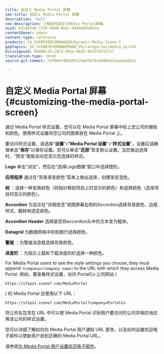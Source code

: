 ```yaml
---
title: 自定义 Media Portal 屏幕
seo-title: 自定义 Media Portal 屏幕
description: 'null'
seo-description: 了解如何自定义Media Portal屏幕。
uuid: bd1a65a6-723b-49d0-8eac-849da00e0e1a
contentOwner: admin
content-type: reference
products: SG_EXPERIENCEMANAGER/Dynamic-Media-Scene-7
geptopics: SG_SCENESEVENONDEMAND_PK/categories/media_portal
discoiquuid: 8b000c25-c9c3-481e-9b25-96257471571f
translation-type: tm+mt
source-git-commit: 75f006fd81b0fe2dad5479cdd98e45eaada46b2a

---
```



# 自定义 Media Portal 屏幕{#customizing-the-media-portal-screen}

通过 Media Portal 样式设置，您可以在 Media Portal 屏幕中标上您公司的徽标和颜色。使用样式设置将您公司的图章放在 Media Portal 上。

要访问样式设置，请选择“**设置**”>“**Media Portal 设置**”>“**样式设置**”。设置后请确保单击“**保存**”以保存设置。您可以单击“**还原**”恢复默认设置。当您做出选择时，“预览”面板会向您显示您选择的样式。

**Logo** 单击“浏览”，然后在“选择Logo图像”窗口中选择图形。

**应用程序** 通过在“背景渐变颜色”菜单上做出选择，创建渐变混色。

**树** ：选择一种变换颜色（将指针移到项目上时显示的颜色）和选择颜色（选择项目时显示的颜色）。

**Accordion** 为显示在“详细信息”视图屏幕右侧的Accordion选择背景颜色、边框样式、翻转和选定颜色。

**Accordion Header** 选择是否将accordion头中的文本变为粗体。

**Datagrid** 为数据网格中的标题行选择颜色。

**警报** ：为警报消息框选择背景颜色。

**进度栏** ：为指示上载和下载进度的栏选择一种颜色。

For Media Portal users to see the style settings you choose, they must append `?company=(company name)` to the URL with which they access Media Portal. 例如，要查看样式设置，访问 PortalCo 公司网站 (

`https://s7sps1.scene7.com/MediaPortal`

) 的 Media Portal 应使用以下 URL：

`https://s7sps1.scene7.com/MediaPortal?company=PortalCo`

将公司名包含在 URL 中可以使 Media Portal 识别用户要访问的公司并相应地应用该公司的样式设置。

您可以详细了解如何向 Media Portal 用户通知 URL 更改，以及如何设置欢迎电子邮件以使新用户收到正确的 Media Portal URL。

请参阅[为 Media Portal 用户设置欢迎电子邮件](adding-media-portal-users.md#setting_up_the_welcome_e_mail_message_for_media_portal_users)。
